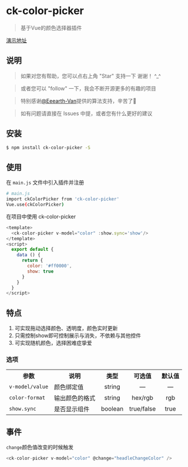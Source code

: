 # ck-color-picker

> 基于Vue的颜色选择器插件 <br/>

[演示地址](https://cuizhichen.github.io/colorPickerPage/)

## 说明

> 如果对您有帮助，您可以点右上角 "Star" 支持一下 谢谢！ ^_^ 

> 或者您可以 "follow" 一下，我会不断开源更多的有趣的项目 

> 特别感谢[@Eeearth-Van](https://github.com/Eeearth-Van)提供的算法支持，辛苦了🌹 

> 如有问题请直接在 Issues 中提，或者您有什么更好的建议

## 安装

``` bash
$ npm install ck-color-picker -S
```

## 使用

在 `main.js` 文件中引入插件并注册

``` bash
# main.js
import ckColorPicker from 'ck-color-picker'
Vue.use(ckColorPicker)
```

在项目中使用 ck-color-picker

```js
<template>
  <ck-color-picker v-model="color" :show.sync='show'/>
</template>
<script>
  export default {
    data () {
      return {
        color: '#ff0000',
        show: true
      }
    }
  }
</script>
```

## 特点
1. 可实现拖动选择颜色、透明度，颜色实时更新
2. 只需控制show即可控制展示与消失，不依赖与其他控件
3. 可实现随机颜色，选择困难症挚爱

### 选项
<table >
    <tr>
        <th>参数</th>
        <th>说明</th>
        <th>类型</th>
        <th>可选值</th>
        <th>默认值</th>
    </tr>
    <tr>
        <td><code>v-model/value</code></td>
        <td>颜色绑定值</td>
        <td style='text-align:center'>string</td>
        <td style='text-align:center'>—</td>
        <td style='text-align:center'>—</td>
    </tr>
    <tr>
        <td><code>color-format</code></td>
        <td>输出颜色的格式</td>
        <td style='text-align:center'>string</td>
        <td style='text-align:center'>hex/rgb</td>
        <td style='text-align:center'>rgb</td>
    </tr>
    <tr>
        <td><code>show.sync</code></td>
        <td>是否显示组件</td>
        <td style='text-align:center'>boolean</td>
        <td style='text-align:center'>true/false</td>
        <td style='text-align:center'>true</td>
    </tr>
</table>

## 事件
`change`颜色值改变的时候触发

``` js
<ck-color-picker v-model="color" @change="headleChangeColor" />
```
